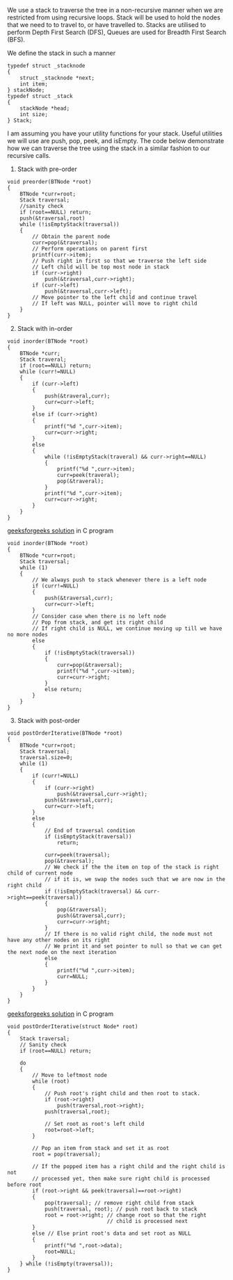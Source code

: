 We use a stack to traverse the tree in a non-recursive manner when we are restricted from using recursive loops. Stack will be used to hold the nodes that we need to to travel to, or have travelled to. Stacks are utilised to perform Depth First Search (DFS), Queues are used for Breadth First Search (BFS).

We define the stack in such a manner
```
typedef struct _stacknode
{
    struct _stacknode *next;
    int item;
} stackNode;
typedef struct _stack
{
    stackNode *head;
    int size;
} Stack;
```

I am assuming you have your utility functions for your stack. Useful utilities we will use are push, pop, peek, and isEmpty. The code below demonstrate how we can traverse the tree using the stack in a similar fashion to our recursive calls.

1. Stack with pre-order
```
void preorder(BTNode *root)
{
    BTNode *curr=root;
    Stack traversal;
    //sanity check
    if (root==NULL) return;
    push(&traversal,root)
    while (!isEmptyStack(traversal))
    {
        // Obtain the parent node
        curr=pop(&traversal);
        // Perform operations on parent first
        printf(curr->item);
        // Push right in first so that we traverse the left side
        // Left child will be top most node in stack
        if (curr->right)
            push(&traversal,curr->right);
        if (curr->left)
            push(&traversal,curr->left);
        // Move pointer to the left child and continue travel
        // If left was NULL, pointer will move to right child
    }
}
```

2. Stack with in-order
```
void inorder(BTNode *root)
{
    BTNode *curr;
    Stack traveral;
    if (root==NULL) return;
    while (curr!=NULL)
    {
        if (curr->left)
        {
            push(&traveral,curr);
            curr=curr->left;
        }
        else if (curr->right)
        {
            printf("%d ",curr->item);
            curr=curr->right;
        }
        else
        {
            while (!isEmptyStack(traveral) && curr->right==NULL)
            {
                printf("%d ",curr->item);
                curr=peek(traveral);
                pop(&traveral);
            }
            printf("%d ",curr->item);
            curr=curr->right;
        }
    }
}
```

[geeksforgeeks solution](https://www.geeksforgeeks.org/inorder-tree-traversal-without-recursion/) in C program
```
void inorder(BTNode *root)
{
    BTNode *curr=root;
    Stack traversal;
    while (1)
    {
        // We always push to stack whenever there is a left node
        if (curr!=NULL)
        {
            push(&traversal,curr);
            curr=curr->left;
        }
        // Consider case when there is no left node
        // Pop from stack, and get its right child
        // If right child is NULL, we continue moving up till we have no more nodes
        else
        {
            if (!isEmptyStack(traversal))
            {
                curr=pop(&traversal);
                printf("%d ",curr->item);
                curr=curr->right;
            }
            else return;
        }
    }
}
```

3. Stack with post-order
```
void postOrderIterative(BTNode *root)
{
    BTNode *curr=root;
    Stack traversal;
    traversal.size=0;
    while (1)
    {
        if (curr!=NULL)
        {
            if (curr->right)
                push(&traversal,curr->right);
            push(&traversal,curr);
            curr=curr->left;
        }
        else
        {
            // End of traversal condition
            if (isEmptyStack(traversal))
                return;

            curr=peek(traversal);
            pop(&traversal);
            // We check if the the item on top of the stack is right child of current node
            // if it is, we swap the nodes such that we are now in the right child
            if (!isEmptyStack(traversal) && curr->right==peek(traversal))
            {
                pop(&traversal);
                push(&traversal,curr);
                curr=curr->right;
            }
            // If there is no valid right child, the node must not have any other nodes on its right
            // We print it and set pointer to null so that we can get the next node on the next iteration
            else
            {
                printf("%d ",curr->item);
                curr=NULL;
            }
        }
    }
}
```

[geeksforgeeks solution](https://www.geeksforgeeks.org/iterative-postorder-traversal-using-stack/) in C program
```
void postOrderIterative(struct Node* root)
{
    Stack traversal;
    // Sanity check
    if (root==NULL) return;

    do
    {
        // Move to leftmost node
        while (root)
        {
            // Push root's right child and then root to stack.
            if (root->right)
                push(traversal,root->right);
            push(traversal,root);
 
            // Set root as root's left child
            root=root->left;
        }
 
        // Pop an item from stack and set it as root    
        root = pop(traversal);
 
        // If the popped item has a right child and the right child is not
        // processed yet, then make sure right child is processed before root
        if (root->right && peek(traversal)==root->right)
        {
            pop(traversal); // remove right child from stack
            push(traversal, root); // push root back to stack
            root = root->right; // change root so that the right
                                // child is processed next
        }
        else // Else print root's data and set root as NULL
        {
            printf("%d ",root->data);
            root=NULL;
        }
    } while (!isEmpty(traversal));
}
```